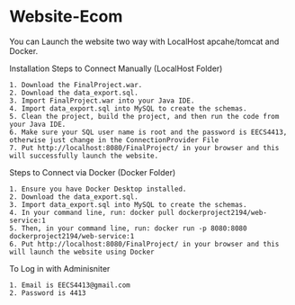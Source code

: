 # Website-Ecom

You can Launch the website two way with LocalHost apcahe/tomcat and Docker.

Installation
Steps to Connect Manually (LocalHost Folder)

    1. Download the FinalProject.war.
    2. Download the data_export.sql.
    3. Import FinalProject.war into your Java IDE.
    4. Import data_export.sql into MySQL to create the schemas.
    5. Clean the project, build the project, and then run the code from your Java IDE.
    6. Make sure your SQL user name is root and the password is EECS4413, otherwise just change in the ConnectionProvider File
    7. Put http://localhost:8080/FinalProject/ in your browser and this will successfully launch the website.

Steps to Connect via Docker (Docker Folder)

    1. Ensure you have Docker Desktop installed.
    2. Download the data_export.sql.
    3. Import data_export.sql into MySQL to create the schemas.
    4. In your command line, run: docker pull dockerproject2194/web-service:1
    5. Then, in your command line, run: docker run -p 8080:8080 dockerproject2194/web-service:1
    6. Put http://localhost:8080/FinalProject/ in your browser and this will launch the website using Docker


To Log in with Adminisniter

    1. Email is EECS4413@gmail.com 
    2. Password is 4413
